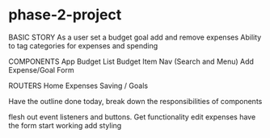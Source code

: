 # phase-2-project

BASIC STORY
As a user set a budget goal
add and remove expenses
Ability to tag categories for expenses and spending

COMPONENTS
App
Budget List
Budget Item
Nav (Search and Menu)
Add Expense/Goal Form

ROUTERS
Home
Expenses
Saving / Goals


Have the outline done today, 
break down the responsibilities of components


flesh out event listeners and buttons. Get functionality
edit expenses 
have the form start working 
add styling